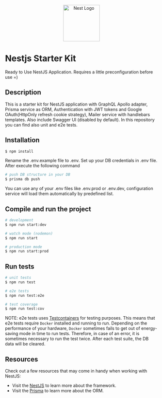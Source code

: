 <p align="center">
  <a href="http://nestjs.com/" target="blank"><img src="https://nestjs.com/img/logo-small.svg" width="120" alt="Nest Logo" /></a>
</p>

# Nestjs Starter Kit

Ready to Use NestJS Application. Requires a little preconfiguration before use =)

## Description

This is a starter kit for NestJS application with GraphQL Apollo adapter, Prisma service as ORM, Authentication with
JWT tokens and Google OAuth(HttpOnly refresh cookie strategy), Mailer service with handlebars templates. Also include
Swagger UI (disabled by default).
In this repository you can find also unit and e2e tests.

## Installation

```bash
$ npm install
```

Rename the .env.example file to .env. Set up your DB credentials in .env file. After execute the following command

```bash
# push DB structure in your DB
$ prisma db push
```

You can use any of your .env files like .env.prod or .env.dev, configuration service will load them automatically by
predefined list.

## Compile and run the project

```bash
# development
$ npm run start:dev

# watch mode (nodemon)
$ npm run start

# production mode
$ npm run start:prod
```

## Run tests

```bash
# unit tests
$ npm run test

# e2e tests
$ npm run test:e2e

# test coverage
$ npm run test:cov
```

NOTE: e2e tests uses [Testcontainers](https://testcontainers.com/) for testing purposes. This means that e2e tests
require ``Docker`` installed and running to run. Depending on the performance of your hardware, `Docker` sometimes fails to
get out of energy-saving mode in time to run tests. Therefore, in case of an error, it is sometimes necessary to run the
test twice. After each test suite, the DB data will be cleared.

## Resources

Check out a few resources that may come in handy when working with NestJS:

- Visit the [NestJS](https://github.com/nestjs/nest) to learn more about the framework.
- Visit the [Prisma](https://github.com/prisma/prisma) to learn more about the ORM.